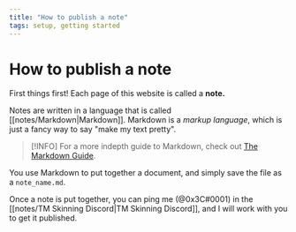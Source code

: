 ```yaml
---
title: "How to publish a note"
tags: setup, getting started
---
```


# How to publish a note

First things first! Each page of this website is called a **note.** 

Notes are written in a language that is called [[notes/Markdown|Markdown]]. Markdown is a *markup language*, which is just a fancy way to say "make my text pretty". 

> [!INFO]
> For a more indepth guide to Markdown, check out [The Markdown Guide](https://www.markdownguide.org/getting-started/).

You use Markdown to put together a document, and simply save the file as a `note_name.md`.

Once a note is put together, you can ping me (@0x3C#0001) in the [[notes/TM Skinning Discord|TM Skinning Discord]], and I will work with you to get it published.





